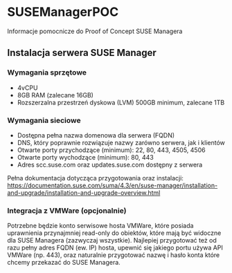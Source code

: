 # SUSEManagerPOC
Informacje pomocnicze do Proof of Concept SUSE Managera

## Instalacja serwera SUSE Manager

### Wymagania sprzętowe
- 4vCPU
- 8GB RAM (zalecane 16GB)
- Rozszerzalna przestrzeń dyskowa (LVM) 500GB minimum, zalecane 1TB

### Wymagania sieciowe
- Dostępna pełna nazwa domenowa dla serwera (FQDN)
- DNS, który poprawnie rozwiązuje nazwy zarówno serwera, jak i klientów
- Otwarte porty przychodzące (minimum): 22, 80, 443, 4505, 4506
- Otwarte porty wychodzące (minimum): 80, 443
- Adres scc.suse.com oraz updates.suse.com dostępny z serwera

Pełna dokumentacja dotycząca przygotowania oraz instalacji: https://documentation.suse.com/suma/4.3/en/suse-manager/installation-and-upgrade/installation-and-upgrade-overview.html

### Integracja z VMWare (opcjonalnie)
Potrzebne będzie konto serwisowe hosta VMWare, które posiada uprawnienia przynajmniej read-only do obiektów, które mają być widoczne dla SUSE Managera (zazwyczaj wszystkie). Najlepiej przygotować też od razu pełny adres FQDN (ew. IP) hosta, upewnić się jakiego portu używa API VMWare (np. 443), oraz naturalnie przygotować nazwę i hasło konta które chcemy przekazać do SUSE Managera.
